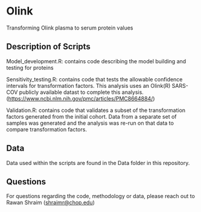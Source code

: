 # Olink
Transforming Olink plasma to serum protein values

## Description of Scripts 
Model_development.R: contains code describing the model building and testing for proteins 

Sensitivity_testing.R: contains code that tests the allowable confidence intervals for transformation factors. This analysis uses an Olink(R) SARS-COV publicly available datast to complete this analysis. (https://www.ncbi.nlm.nih.gov/pmc/articles/PMC8664884/) 

Validation.R: contains code that validates a subset of the transformation factors generated from the initial cohort. Data from a separate set of samples was generated and the analysis was re-run on that data to compare transformation factors. 

## Data 

Data used within the scripts are found in the Data folder in this repository. 


## Questions

For questions regarding the code, methodology or data, please reach out to Rawan Shraim (shraimr@chop.edu) 



